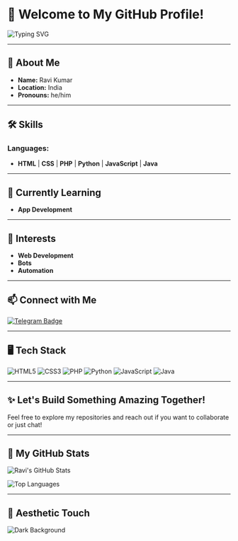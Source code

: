 # 🌌 Welcome to My GitHub Profile!

![Typing SVG](https://readme-typing-svg.herokuapp.com?color=00FF00&size=30&lines=Hi+there!+I'm+Ravi+Kumar;A+Developer+from+India.)

---

## 🌟 About Me
- **Name:** Ravi Kumar
- **Location:** India
- **Pronouns:** he/him

---

## 🛠️ Skills
### Languages:
- **HTML** | **CSS** | **PHP** | **Python** | **JavaScript** | **Java**

---

## 📖 Currently Learning
- **App Development**

---

## 🚀 Interests
- **Web Development**
- **Bots**
- **Automation**

---

## 📫 Connect with Me
[![Telegram Badge](https://img.shields.io/badge/Telegram-@unknown_rk01-0088CC?style=flat&logo=telegram&logoColor=white)](https://t.me/unknown_rk01)

---

## 🖥️ Tech Stack
<p align="left">
  <img src="https://img.shields.io/badge/HTML5-FFFFFF?style=flat&logo=html5&logoColor=E34F26" alt="HTML5" />
  <img src="https://img.shields.io/badge/CSS3-FFFFFF?style=flat&logo=css3&logoColor=1572B6" alt="CSS3" />
  <img src="https://img.shields.io/badge/PHP-FFFFFF?style=flat&logo=php&logoColor=777BB4" alt="PHP" />
  <img src="https://img.shields.io/badge/Python-FFFFFF?style=flat&logo=python&logoColor=3776AB" alt="Python" />
  <img src="https://img.shields.io/badge/JavaScript-FFFFFF?style=flat&logo=javascript&logoColor=F7DF1E" alt="JavaScript" />
  <img src="https://img.shields.io/badge/Java-FFFFFF?style=flat&logo=java&logoColor=007396" alt="Java" />
</p>

---

## ✨ Let's Build Something Amazing Together!
Feel free to explore my repositories and reach out if you want to collaborate or just chat!

---

## 🌌 My GitHub Stats
![Ravi's GitHub Stats](https://github-readme-stats.vercel.app/api?username=your-github-username&show_icons=true&theme=radical&count_private=true)

![Top Languages](https://github-readme-stats.vercel.app/api/top-langs/?username=your-github-username&layout=compact&theme=radical)

---

## 🎨 Aesthetic Touch
![Dark Background](https://user-images.githubusercontent.com/https://images.app.goo.gl/L1UaB) <!-- Optional: Add a cool dark-themed image or background -->
